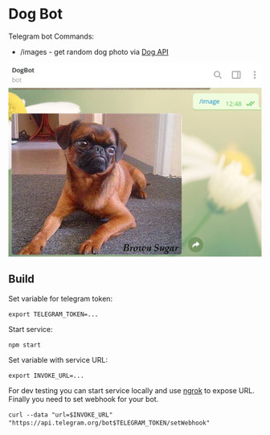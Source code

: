 # Dog Bot
Telegram bot
Commands:
- /images -  get random dog photo via [Dog API](https://dog.ceo/dog-api/)

![](https://github.com/buharov-alexander/dog-bot/blob/master/resources/screenshot.png)

## Build
Set variable for telegram token:
```
export TELEGRAM_TOKEN=...
```
Start service:
```
npm start
```
Set variable with service URL:
```
export INVOKE_URL=...
```
For dev testing you can start service locally and use [ngrok](https://ngrok.com/) to expose URL.
Finally you need to set webhook for your bot.
```
curl --data "url=$INVOKE_URL" "https://api.telegram.org/bot$TELEGRAM_TOKEN/setWebhook"
```
